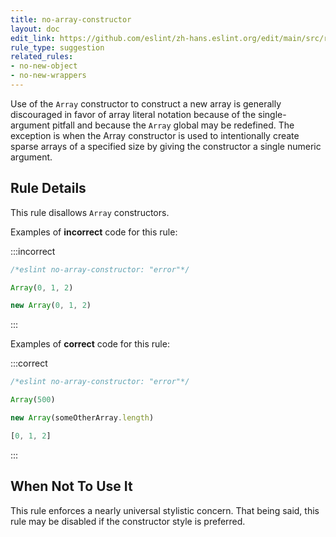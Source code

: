 ```yaml
---
title: no-array-constructor
layout: doc
edit_link: https://github.com/eslint/zh-hans.eslint.org/edit/main/src/rules/no-array-constructor.md
rule_type: suggestion
related_rules:
- no-new-object
- no-new-wrappers
---
```



Use of the `Array` constructor to construct a new array is generally
discouraged in favor of array literal notation because of the single-argument
pitfall and because the `Array` global may be redefined. The exception is when
the Array constructor is used to intentionally create sparse arrays of a
specified size by giving the constructor a single numeric argument.

## Rule Details

This rule disallows `Array` constructors.

Examples of **incorrect** code for this rule:

:::incorrect

```js
/*eslint no-array-constructor: "error"*/

Array(0, 1, 2)

new Array(0, 1, 2)
```

:::

Examples of **correct** code for this rule:

:::correct

```js
/*eslint no-array-constructor: "error"*/

Array(500)

new Array(someOtherArray.length)

[0, 1, 2]
```

:::

## When Not To Use It

This rule enforces a nearly universal stylistic concern. That being said, this
rule may be disabled if the constructor style is preferred.
